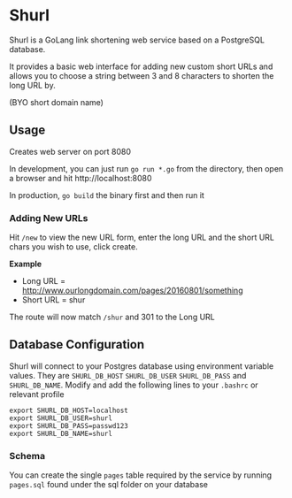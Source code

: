 # Shurl
Shurl is a GoLang link shortening web service based on a PostgreSQL database.

It provides a basic web interface for adding new custom short URLs and allows you to choose a string between 3 and 8 characters to shorten the long URL by.

(BYO short domain name)

## Usage
Creates web server on port 8080

In development, you can just run `go run *.go` from the directory, then open a browser and hit http://localhost:8080

In production, `go build` the binary first and then run it

### Adding New URLs
Hit `/new` to view the new URL form, enter the long URL and the short URL chars you wish to use, click create.

**Example**
- Long URL  = http://www.ourlongdomain.com/pages/20160801/something
- Short URL = shur

The route will now match `/shur` and 301 to the Long URL

## Database Configuration
Shurl will connect to your Postgres database using environment variable values.  They are `SHURL_DB_HOST` `SHURL_DB_USER` `SHURL_DB_PASS` and `SHURL_DB_NAME`.
Modify and add the following lines to your `.bashrc` or relevant profile
```
export SHURL_DB_HOST=localhost
export SHURL_DB_USER=shurl
export SHURL_DB_PASS=passwd123
export SHURL_DB_NAME=shurl
```
### Schema
You can create the single `pages` table required by the service by running `pages.sql` found under the sql folder on your database
